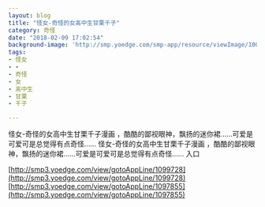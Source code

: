 ```yaml
---
layout: blog
title: "怪女-奇怪的女高中生甘栗千子"
category: 奇怪
date: "2018-02-09 17:02:54"
background-image: 'http://smp.yoedge.com/smp-app/resource/viewImage/1001103appline.png'
tags:
- 怪女
- -
- 奇怪
- 女
- 高中生
- 甘栗
- 千子

---
```

怪女-奇怪的女高中生甘栗千子漫画 ，酷酷的鄙视眼神，飘扬的迷你裙……可爱是可爱可是总觉得有点奇怪……
怪女-奇怪的女高中生甘栗千子漫画 ，酷酷的鄙视眼神，飘扬的迷你裙……可爱是可爱可是总觉得有点奇怪……
入口

[http://smp3.yoedge.com/view/gotoAppLine/1099728](http://smp3.yoedge.com/view/gotoAppLine/1099728)
[http://smp3.yoedge.com/view/gotoAppLine/1097855](http://smp3.yoedge.com/view/gotoAppLine/1097855)

        
